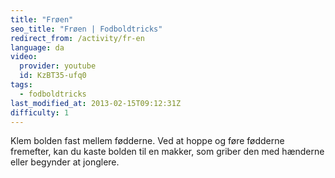 ```yaml
---
title: "Frøen"
seo_title: "Frøen | Fodboldtricks"
redirect_from: /activity/fr-en
language: da
video:
  provider: youtube
  id: KzBT35-ufq0
tags:
  - fodboldtricks
last_modified_at: 2013-02-15T09:12:31Z
difficulty: 1
---
```


Klem bolden fast mellem fødderne. Ved at hoppe og føre fødderne
fremefter, kan du kaste bolden til en makker, som griber den med hænderne
eller begynder at jonglere.
